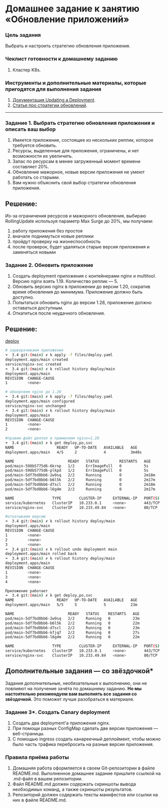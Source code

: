 # Домашнее задание к занятию «Обновление приложений»

### Цель задания

Выбрать и настроить стратегию обновления приложения.

### Чеклист готовности к домашнему заданию

1. Кластер K8s.

### Инструменты и дополнительные материалы, которые пригодятся для выполнения задания

1. [Документация Updating a Deployment](https://kubernetes.io/docs/concepts/workloads/controllers/deployment/#updating-a-deployment).
2. [Статья про стратегии обновлений](https://habr.com/ru/companies/flant/articles/471620/).

-----

### Задание 1. Выбрать стратегию обновления приложения и описать ваш выбор

1. Имеется приложение, состоящее из нескольких реплик, которое требуется обновить.
2. Ресурсы, выделенные для приложения, ограничены, и нет возможности их увеличить.
3. Запас по ресурсам в менее загруженный момент времени составляет 20%.
4. Обновление мажорное, новые версии приложения не умеют работать со старыми.
5. Вам нужно объяснить свой выбор стратегии обновления приложения.

## Решение:
Из-за ограничения ресурсов и мажорного обновления, выбираю RollingUpdate используя параметр Max Surge до 20%, мы получаем:
 1. работу приложения без простоя
 2. вначале поднимуться новые реплики
 3. пройдут проверку на жизнеспособность
 4. после проверок, будет удаляться старые версия приложения и заменяться новыми

### Задание 2. Обновить приложение

1. Создать deployment приложения с контейнерами nginx и multitool. Версию nginx взять 1.19. Количество реплик — 5.
2. Обновить версию nginx в приложении до версии 1.20, сократив время обновления до минимума. Приложение должно быть доступно.
3. Попытаться обновить nginx до версии 1.28, приложение должно оставаться доступным.
4. Откатиться после неудачного обновления.

## Решение:
[deploy](files/deploy.yaml)

```bash
# зарворачиваем приложение
➜  3.4 git:(main) ✗ k apply -f files/deploy.yaml 
deployment.apps/main created
service/nginx-svc created
➜  3.4 git:(main) ✗ k rollout history deploy/main 
deployment.apps/main 
REVISION  CHANGE-CAUSE
1         <none>

# обновляем nginx до 1.20
➜  3.4 git:(main) ✗ k apply -f files/deploy.yaml 
deployment.apps/main configured
service/nginx-svc unchanged
➜  3.4 git:(main) ✗ k rollout history deploy/main 
deployment.apps/main 
REVISION  CHANGE-CAUSE
1         <none>
2         <none>

#правим файл деплоя и применяем nginx=1.28
➜  3.4 git:(main) ✗ k get deploy,po,svc  
NAME                   READY   UP-TO-DATE   AVAILABLE   AGE
deployment.apps/main   4/5     2            4           3m48s

NAME                        READY   STATUS         RESTARTS   AGE
pod/main-598b5775d6-6krnp   1/2     ErrImagePull   0          5s
pod/main-598b5775d6-plkpd   1/2     ErrImagePull   0          5s
pod/main-5df7bd8bb6-2w9sq   2/2     Running        0          2m18m
pod/main-5df7bd8bb6-b6l5k   2/2     Running        0          2m17m
pod/main-5df7bd8bb6-d7scl   2/2     Running        0          2m18m
pod/main-5df7bd8bb6-l6g4m   2/2     Running        0          2m17m

NAME                 TYPE        CLUSTER-IP     EXTERNAL-IP   PORT(S)   AGE
service/kubernetes   ClusterIP   10.233.0.1     <none>        443/TCP   12d
service/nginx-svc    ClusterIP   10.233.49.84   <none>        80/TCP    3m48s

#откатываем версию
➜  3.4 git:(main) ✗ k rollout history deploy/main
deployment.apps/main 
REVISION  CHANGE-CAUSE
1         <none>
2         <none>
3         <none>
➜  3.4 git:(main) ✗ k rollout undo deployment main
deployment.apps/main rolled back
➜  3.4 git:(main) ✗ k rollout history deploy/main 
deployment.apps/main 
REVISION  CHANGE-CAUSE
1         <none>
3         <none>
4         <none>

Приложение работает
➜  3.4 git:(main) ✗ k get deploy,po,svc           
NAME                   READY   UP-TO-DATE   AVAILABLE   AGE
deployment.apps/main   5/5     5            5           23m

NAME                        READY   STATUS    RESTARTS   AGE
pod/main-5df7bd8bb6-2w9sq   2/2     Running   0          23m
pod/main-5df7bd8bb6-b6l5k   2/2     Running   0          22m
pod/main-5df7bd8bb6-d7scl   2/2     Running   0          23m
pod/main-5df7bd8bb6-kfjq7   2/2     Running   0          27s
pod/main-5df7bd8bb6-l6g4m   2/2     Running   0          22m

NAME                 TYPE        CLUSTER-IP     EXTERNAL-IP   PORT(S)   AGE
service/kubernetes   ClusterIP   10.233.0.1     <none>        443/TCP   12d
service/nginx-svc    ClusterIP   10.233.49.84   <none>        80/TCP    23m

```

## Дополнительные задания — со звёздочкой*

Задания дополнительные, необязательные к выполнению, они не повлияют на получение зачёта по домашнему заданию. **Но мы настоятельно рекомендуем вам выполнять все задания со звёздочкой.** Это поможет лучше разобраться в материале.   

### Задание 3*. Создать Canary deployment

1. Создать два deployment'а приложения nginx.
2. При помощи разных ConfigMap сделать две версии приложения — веб-страницы.
3. С помощью ingress создать канареечный деплоймент, чтобы можно было часть трафика перебросить на разные версии приложения.

### Правила приёма работы

1. Домашняя работа оформляется в своем Git-репозитории в файле README.md. Выполненное домашнее задание пришлите ссылкой на .md-файл в вашем репозитории.
2. Файл README.md должен содержать скриншоты вывода необходимых команд, а также скриншоты результатов.
3. Репозиторий должен содержать тексты манифестов или ссылки на них в файле README.md.
